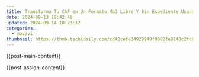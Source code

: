```yaml
---
title: Transforma Tu CAF en Un Formato Mp3 Libre Y Sin Expediente Usando La Herramienta De Línea Gratis De Movavi
date: 2024-09-13 19:42:48
updated: 2024-09-14 10:23:12
categories:
  - movavi
thumbnail: https://thmb.techidaily.com/cd40cefe34929949f9082fe8148c2fc6feb48b6dca45d0238546750f175d4dac.jpg
---
```


{{post-main-content}}

<ins class="adsbygoogle"
     style="display:block"
     data-ad-format="autorelaxed"
     data-ad-client="ca-pub-7571918770474297"
     data-ad-slot="1223367746"></ins>

{{post-assign-content}}

<ins class="adsbygoogle"
     style="display:block"
     data-ad-client="ca-pub-7571918770474297"
     data-ad-slot="8358498916"
     data-ad-format="auto"
     data-full-width-responsive="true"></ins>

